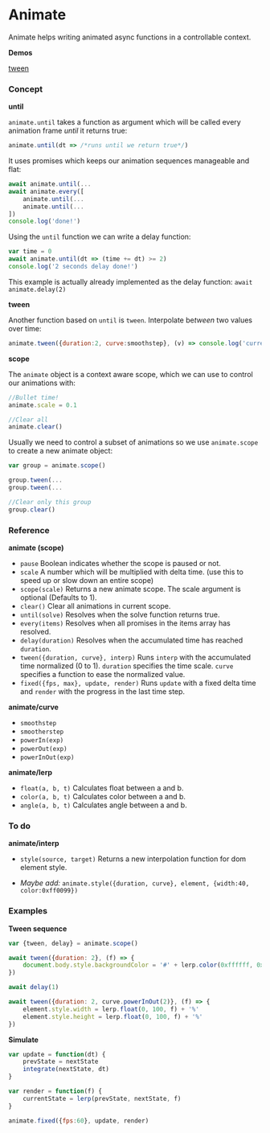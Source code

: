 # Animate

Animate helps writing animated async functions in a controllable context.

**Demos**

[tween](./demos/tween.html)


### Concept

**until**

`animate.until` takes a function as argument which will be called every animation frame *until* it returns true:

```javascript
animate.until(dt => /*runs until we return true*/)
```

It uses promises which keeps our animation sequences manageable and flat:

```javascript
await animate.until(...
await animate.every([
	animate.until(...
	animate.until(...
])
console.log('done!')
```

Using the `until` function we can write a delay function:

```javascript
var time = 0
await animate.until(dt => (time += dt) >= 2)
console.log('2 seconds delay done!')
```

This example is actually already implemented as the delay function: `await animate.delay(2)`

**tween**

Another function based on `until` is `tween`. Interpolate be*tween* two values over time:

```javascript
animate.tween({duration:2, curve:smoothstep}, (v) => console.log('current tween value:', v))
```

**scope**

The `animate` object is a context aware scope, which we can use to control our animations with:

```javascript
//Bullet time!
animate.scale = 0.1

//Clear all
animate.clear()
```

Usually we need to control a subset of animations so we use `animate.scope` to create a new animate object:


```javascript
var group = animate.scope()

group.tween(...
group.tween(...

//Clear only this group
group.clear()

```


### Reference

**animate (scope)**

- `pause` Boolean indicates whether the scope is paused or not.
- `scale` A number which will be multiplied with delta time. (use this to speed up or slow down an entire scope)
- `scope(scale)` Returns a new animate scope. The scale argument is optional (Defaults to 1).	
- `clear()` Clear all animations in current scope.
- `until(solve)` Resolves when the solve function returns true. 
- `every(items)` Resolves when all promises in the items array has resolved. 
- `delay(duration)` Resolves when the accumulated time has reached `duration`.
- `tween({duration, curve}, interp)` Runs `interp` with the accumulated time normalized (0 to 1). `duration` specifies the time scale. `curve` specifies a function to ease the normalized value.
- `fixed({fps, max}, update, render)` Runs `update` with a fixed delta time and `render` with the progress in the last time step.


**animate/curve**

- `smoothstep`
- `smootherstep`
- `powerIn(exp)`
- `powerOut(exp)`
- `powerInOut(exp)`


**animate/lerp**

- `float(a, b, t)` Calculates float between a and b.
- `color(a, b, t)` Calculates color between a and b.
- `angle(a, b, t)` Calculates angle between a and b.


### To do

**animate/interp**

- `style(source, target)` Returns a new interpolation function for dom element style.

- *Maybe add:* `animate.style({duration, curve}, element, {width:40, color:0xff0099})`



### Examples

**Tween sequence**
```javascript
var {tween, delay} = animate.scope()

await tween({duration: 2}, (f) => {
	document.body.style.backgroundColor = '#' + lerp.color(0xffffff, 0xff0099, f).toString(16)
})

await delay(1)

await tween({duration: 2, curve.powerInOut(2)}, (f) => {
	element.style.width = lerp.float(0, 100, f) + '%'
	element.style.height = lerp.float(0, 100, f) + '%'
})
```


**Simulate**
```javascript
var update = function(dt) {
	prevState = nextState
	integrate(nextState, dt)
}

var render = function(f) {
	currentState = lerp(prevState, nextState, f)
}

animate.fixed({fps:60}, update, render)
```




